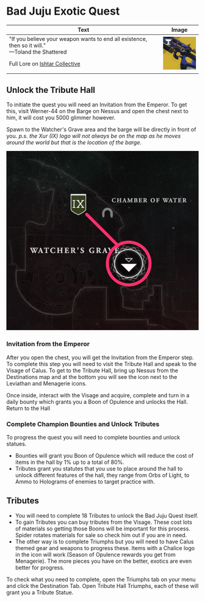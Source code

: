 # Bad Juju Exotic Quest
Text | Image
-----|-------
"If you believe your weapon wants to end all existence, then so it will."</br>—Toland the Shattered<p>Full Lore on [Ishtar Collective](https://www.ishtar-collective.net/entries/bad-juju)|![Bad Juju](/images/icons/bad_juju.jpg)

## Unlock the Tribute Hall
To initiate the quest you will need an Invitation from the Emperor. To get this, visit Werner-44 on the Barge on Nessus and open the chest next to him, it will cost you 5000 glimmer however.

Spawn to the Watcher's Grave area and the barge will be directly in front of you. _p.s. the Xur (IX) logo will not always be on the map as he moves around the world but that is the location of the barge._

![Barge Location](/images/maps/nessus_barge_location.jpg)

### Invitation from the Emperor
After you open the chest, you will get the Invitation from the Emperor step. To complete this step you will need to visit the Tribute Hall and speak to the Visage of Calus. To get to the Tribute Hall, bring up Nessus from the Destinations map and at the bottom you will see the icon next to the Leviathan and Menagerie icons.

Once inside, interact with the Visage and acquire, complete and turn in a daily bounty which grants you a Boon of Opulence and unlocks the Hall. Return to the Hall

### Complete Champion Bounties and Unlock Tributes
To progress the quest you will need to complete bounties and unlock statues.

* Bounties will grant you Boon of Opulence which will reduce the cost of items in the hall by 1% up to a total of 80%.
* Tributes grant you statutes that you use to place around the hall to unlock different features of the hall, they range from Orbs of Light, to Ammo to Holograms of enemies to target practice with.

## Tributes
* You will need to complete 18 Tributes to unlock the Bad Juju Quest itself.
* To gain Tributes you can buy tributes from the Visage. These cost lots of materials so getting those Boons will be important for this process. Spider rotates materials for sale so check him out if you are in need.
* The other way is to complete Triumphs but you will need to have Calus themed gear and weapons to progress these. Items with a Chalice logo in the icon will work (Season of Opulence rewards you get from Menagerie). The more pieces you have on the better, exotics are even better for progress.

To check what you need to complete, open the Triumphs tab on your menu and click the Destination Tab. Open Tribute Hall Triumphs, each of these will grant you a Tribute Statue.
